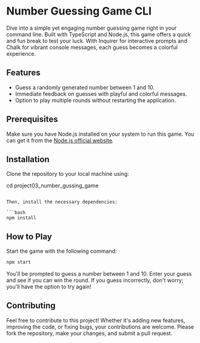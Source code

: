 # Number Guessing Game CLI

Dive into a simple yet engaging number guessing game right in your command line. Built with TypeScript and Node.js, this game offers a quick and fun break to test your luck. With Inquirer for interactive prompts and Chalk for vibrant console messages, each guess becomes a colorful experience.

## Features

- Guess a randomly generated number between 1 and 10.
- Immediate feedback on guesses with playful and colorful messages.
- Option to play multiple rounds without restarting the application.

## Prerequisites

Make sure you have Node.js installed on your system to run this game. You can get it from the [Node.js official website](https://nodejs.org/).

## Installation

Clone the repository to your local machine using:

cd project03_number_gussing_game
```

Then, install the necessary dependencies:

```bash
npm install
```

## How to Play

Start the game with the following command:

```bash
npm start
```

You'll be prompted to guess a number between 1 and 10. Enter your guess and see if you can win the round. If you guess incorrectly, don't worry; you'll have the option to try again!

## Contributing

Feel free to contribute to this project! Whether it's adding new features, improving the code, or fixing bugs, your contributions are welcome. Please fork the repository, make your changes, and submit a pull request.
